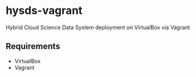 # hysds-vagrant
Hybrid Cloud Science Data System deployment on VirtualBox via Vagrant

## Requirements
- VirtualBox
- Vagrant
